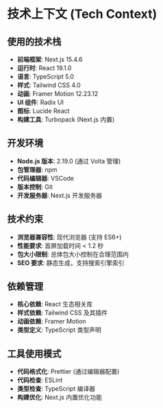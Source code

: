 # 技术上下文 (Tech Context)

## 使用的技术栈

- **前端框架**: Next.js 15.4.6
- **运行时**: React 19.1.0
- **语言**: TypeScript 5.0
- **样式**: Tailwind CSS 4.0
- **动画**: Framer Motion 12.23.12
- **UI 组件**: Radix UI
- **图标**: Lucide React
- **构建工具**: Turbopack (Next.js 内置)

## 开发环境

- **Node.js 版本**: 2.19.0 (通过 Volta 管理)
- **包管理器**: npm
- **代码编辑器**: VSCode
- **版本控制**: Git
- **开发服务器**: Next.js 开发服务器

## 技术约束

- **浏览器兼容性**: 现代浏览器 (支持 ES6+)
- **性能要求**: 首屏加载时间 < 1.2 秒
- **包大小限制**: 总体包大小控制在合理范围内
- **SEO 要求**: 静态生成，支持搜索引擎索引

## 依赖管理

- **核心依赖**: React 生态相关库
- **样式依赖**: Tailwind CSS 及其插件
- **动画依赖**: Framer Motion
- **类型定义**: TypeScript 类型声明

## 工具使用模式

- **代码格式化**: Prettier (通过编辑器配置)
- **代码检查**: ESLint
- **类型检查**: TypeScript 编译器
- **构建优化**: Next.js 内置优化功能
